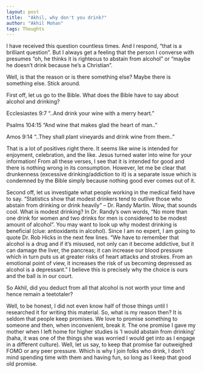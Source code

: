 ```yaml
---
layout: post
title:  "Akhil, why don't you drink?"
author: "Akhil Mohan"
tags: Thoughts
---
```

I have received this question countless times. And I respond, “that is a brilliant question”. But I always get a feeling that the person I converse with presumes “oh, he thinks it is righteous to abstain from alcohol” or “maybe he doesn’t drink because he’s a Christian”. 

Well, is that the reason or is there something else? Maybe there is something else. Stick around.

First off, let us go to the Bible. What does the Bible have to say about alcohol and drinking?  

Ecclesiastes 9:7 “..And drink your wine with a merry heart.”

Psalms 104:15 “And wine that makes glad the heart of man..”

Amos 9:14 “..They shall plant vineyards and drink wine from them..”

That is a lot of positives right there. It seems like wine is intended for enjoyment, celebration, and the like. Jesus turned water into wine for your information! From all these verses, I see that it is intended for good and there is nothing wrong in its consumption. 
However, let me be clear that drunkenness (excessive drinking/addiction to it) is a separate issue which is condemned by the Bible simply because nothing good ever comes out of it. 

Second off, let us investigate what people working in the medical field have to say. “Statistics show that modest drinkers tend to outlive those who abstain from drinking or drink heavily” – Dr. Randy Martin. Wow, that sounds cool. What is modest drinking? In Dr. Randy’s own words, “No more than one drink for women and two drinks for men is considered to be modest amount of alcohol”. You may want to look up why modest drinking is beneficial (clue: antioxidants in alcohol). Since I am no expert, I am going to quote Dr. Rob Hicks in the next few lines. “We have to remember that alcohol is a drug and if it’s misused, not only can it become addictive, but it can damage the liver, the pancreas; it can increase our blood pressure which in turn puts us at greater risks of heart attacks and strokes. From an emotional point of view, it increases the risk of us becoming depressed as alcohol is a depressant.” I believe this is precisely why the choice is ours and the ball is in our court.

So Akhil, did you deduct from all that alcohol is not worth your time and hence remain a teetotaler? 

Well, to be honest, I did not even know half of those things until I researched it for writing this material. So, what is my reason then? It is seldom that people keep promises. We love to promise something to someone and then, when inconvenient, break it. The one promise I gave my mother when I left home for higher studies is ‘I would abstain from drinking’ (haha, it was one of the things she was worried I would get into as I engage in a different culture). Well, let us say, to keep that promise far outweighed FOMO or any peer pressure. Which is why I join folks who drink, I don’t mind spending time with them and having fun, so long as I keep that good old promise.


